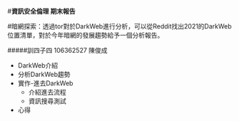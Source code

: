 #**資訊安全倫理 期末報告**

#暗網探索：透過tor對於DarkWeb進行分析，可以從Reddit找出2021的DarkWeb位置清單，對於今年暗網的發展趨勢給予一個分析報告。

#####訓四子四 106362527 陳俊成

* DarkWeb介紹
* 分析DarkWeb趨勢
* 實作-進去DarkWeb
  * 介紹進去流程
  * 資訊搜尋測試
* 心得
